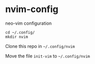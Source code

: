 # nvim-config
neo-vim configuration

```
cd ~/.config/
mkdir nvim
```

Clone this repo in `~/.config/nvim`

Move the file `init-vim` to `~/.config/nvim`

